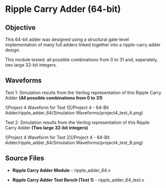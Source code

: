 # Ripple Carry Adder (64-bit)

## Objective

This 64-bit adder was designed using a structural gate-level implementation of many full adders linked together into a ripple-carry adder design. 

This module tested: all possible combinations from 0 to 31 and, seperately, two large 32-bit integers. 

## Waveforms

Test 1: Simulation results from the Verilog representation of this Ripple Carry Adder **(All possible combinations from 0 to 31)**

![Project 4 Waveform for Test 1](/Project 4 - 64-Bit Adder/ripple_adder_64/Simulation Waveforms/project4_test_A.png)

Test 2: Simulation results from the Verilog representation of this Ripple Carry Adder **(Two large 32-bit integers)**

![Project 4 Waveform for Test 2](/Project 4 - 64-Bit Adder/ripple_adder_64/Simulation Waveforms/project4_test_B.png)

## Source Files

- **Ripple Carry Adder Module** - ripple_adder_64.v
- **Ripple Carry Adder Test Bench (Test 1)** - ripple_adder_64_test.v